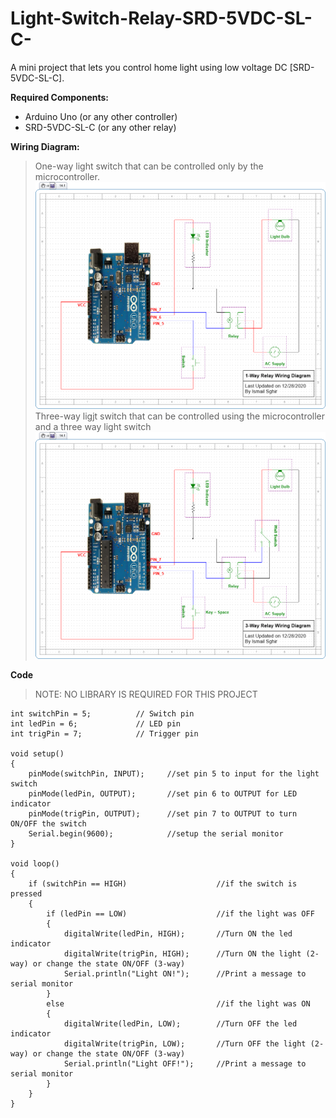 # Light-Switch-Relay-SRD-5VDC-SL-C-
A mini project that lets you control home light using low voltage DC [SRD-5VDC-SL-C].

**Required Components:**
- Arduino Uno (or any other controller)
- SRD-5VDC-SL-C (or any other relay)

**Wiring Diagram:**
> One-way light switch that can be controlled only by the microcontroller.
![One-way Wiring Diagram](https://github.com/Ish-Co/Light-Switch-Relay-SRD-5VDC-SL-C-/blob/main/img/1-Way%20Relay%20Wiring%20Diagram.png)
> Three-way ligjt switch that can be controlled using the microcontroller and a three way light switch
![Three-way Wiring Diagram](https://github.com/Ish-Co/Light-Switch-Relay-SRD-5VDC-SL-C-/blob/main/img/3-Way%20Relay%20Wiring%20Diagram.png)

**Code**
>NOTE: NO LIBRARY IS REQUIRED FOR THIS PROJECT
```
int switchPin = 5;          // Switch pin
int ledPin = 6;             // LED pin
int trigPin = 7;            // Trigger pin 

void setup() 
{
    pinMode(switchPin, INPUT);     //set pin 5 to input for the light switch
    pinMode(ledPin, OUTPUT);       //set pin 6 to OUTPUT for LED indicator
    pinMode(trigPin, OUTPUT);      //set pin 7 to OUTPUT to turn ON/OFF the switch
    Serial.begin(9600);            //setup the serial monitor
}

void loop()
{
    if (switchPin == HIGH)                    //if the switch is pressed 
    {
        if (ledPin == LOW)                    //if the light was OFF
        {
            digitalWrite(ledPin, HIGH);       //Turn ON the led indicator 
            digitalWrite(trigPin, HIGH);      //Turn ON the light (2-way) or change the state ON/OFF (3-way)
            Serial.println("Light ON!");      //Print a message to serial monitor
        }
        else                                  //if the light was ON
        {
            digitalWrite(ledPin, LOW);        //Turn OFF the led indicator
            digitalWrite(trigPin, LOW);       //Turn OFF the light (2-way) or change the state ON/OFF (3-way)
            Serial.println("Light OFF!");     //Print a message to serial monitor
        }
    }
}
```
